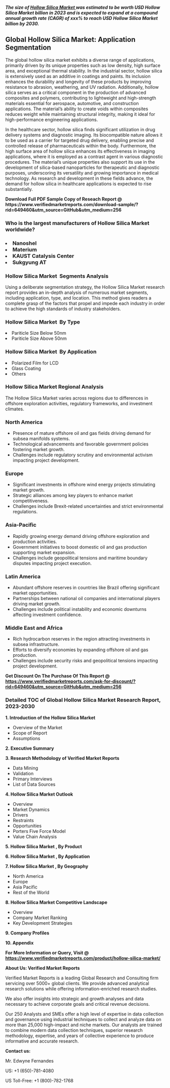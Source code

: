 <p><em><strong>The size of <a href="https://www.verifiedmarketreports.com/download-sample/?rid=649460&utm_source=GitHub&utm_medium=256" target="_blank">Hollow Silica Market </a> was estimated to be worth USD Hollow Silica Market billion in 2023 and is expected to expand at a compound annual growth rate (CAGR) of xxx% to reach USD Hollow Silica Market billion by 2030.</strong></em><br /><h2>Global Hollow Silica Market: Application Segmentation</h2><p>The global hollow silica market exhibits a diverse range of applications, primarily driven by its unique properties such as low density, high surface area, and exceptional thermal stability. In the industrial sector, hollow silica is extensively used as an additive in coatings and paints. Its inclusion enhances the durability and longevity of these products by improving resistance to abrasion, weathering, and UV radiation. Additionally, hollow silica serves as a critical component in the production of advanced composites and polymers, contributing to lightweight and high-strength materials essential for aerospace, automotive, and construction applications. The material’s ability to create voids within composites reduces weight while maintaining structural integrity, making it ideal for high-performance engineering applications.</p><p>In the healthcare sector, hollow silica finds significant utilization in drug delivery systems and diagnostic imaging. Its biocompatible nature allows it to be used as a carrier for targeted drug delivery, enabling precise and controlled release of pharmaceuticals within the body. Furthermore, the high surface area of hollow silica enhances its effectiveness in imaging applications, where it is employed as a contrast agent in various diagnostic procedures. The material’s unique properties also support its use in the development of silica-based nanoparticles for therapeutic and diagnostic purposes, underscoring its versatility and growing importance in medical technology. As research and development in these fields advance, the demand for hollow silica in healthcare applications is expected to rise substantially.</p></p><p id="" class=""><strong>Download Full PDF Sample Copy of Reseach Report @ <a target="">https://www.verifiedmarketreports.com/download-sample/?rid=649460&utm_source=GitHub&utm_medium=256</a></strong></p><h3 id="" class="">Who is the largest manufacturers of&nbsp;Hollow Silica Market worldwide?</h3><h3 class=""></Li><Li>Nanoshel</Li><Li> Materium</Li><Li> KAUST Catalysis Center</Li><Li> Sukgyung AT</h3><h3 id="" class="">Hollow Silica Market &nbsp;Segments Analysis</h3><p id="" class="">Using a deliberate segmentation strategy, the Hollow Silica Market research report provides an in-depth analysis of numerous market segments, including application, type, and location. This method gives readers a complete grasp of the factors that propel and impede each industry in order to achieve the high standards of industry stakeholders.</p><h3 id="" class="">Hollow Silica Market &nbsp;By Type</h3><p></Li><Li>Pariticle Size Below 50nm</Li><Li> Pariticle Size Above 50nm</p><h3 id="" class="">Hollow Silica Market &nbsp;By Application</h3><p class=""></Li><Li>Polarized Film for LCD</Li><Li> Glass Coating</Li><Li> Others</p><h3 id="" class="">Hollow Silica Market Regional Analysis</h3><p id="" class="">The Hollow Silica Market varies across regions due to differences in offshore exploration activities, regulatory frameworks, and investment climates.</p><h3 id="" class="">North America</h3><ul><li>Presence of mature offshore oil and gas fields driving demand for subsea manifolds systems.</li><li>Technological advancements and favorable government policies fostering market growth.</li><li>Challenges include regulatory scrutiny and environmental activism impacting project development.</li></ul><h3 id="" class="">Europe</h3><ul><li>Significant investments in offshore wind energy projects stimulating market growth.</li><li>Strategic alliances among key players to enhance market competitiveness.</li><li>Challenges include Brexit-related uncertainties and strict environmental regulations.</li></ul><h3 id="" class="">Asia-Pacific</h3><ul><li>Rapidly growing energy demand driving offshore exploration and production activities.</li><li>Government initiatives to boost domestic oil and gas production supporting market expansion.</li><li>Challenges include geopolitical tensions and maritime boundary disputes impacting project execution.</li></ul><h3 id="" class="">Latin America</h3><ul><li>Abundant offshore reserves in countries like Brazil offering significant market opportunities.</li><li>Partnerships between national oil companies and international players driving market growth.</li><li>Challenges include political instability and economic downturns affecting investment confidence.</li></ul><h3 id="" class="">Middle East and Africa</h3><ul><li>Rich hydrocarbon reserves in the region attracting investments in subsea infrastructure.</li><li>Efforts to diversify economies by expanding offshore oil and gas production.</li><li>Challenges include security risks and geopolitical tensions impacting project development.</li></ul><p id="" class=""><strong>Get Discount On The Purchase Of This Report @ <a href="https://www.verifiedmarketreports.com/ask-for-discount/?rid=649460&utm_source=GitHub&utm_medium=256" target="_blank">https://www.verifiedmarketreports.com/ask-for-discount/?rid=649460&utm_source=GitHub&utm_medium=256</a></strong></p><h3 id="" class="">Detailed TOC of Global Hollow Silica Market Research Report, 2023-2030</h3><p id="" class=""><strong>1. Introduction of the Hollow Silica Market </strong></p><ul><li>Overview of the Market</li><li>Scope of Report</li><li>Assumptions</li></ul><p id="" class=""><strong>2. Executive Summary</strong></p><p id="" class=""><strong>3. Research Methodology of Verified Market Reports</strong></p><ul><li>Data Mining</li><li>Validation</li><li>Primary Interviews</li><li>List of Data Sources</li></ul><p id="" class=""><strong>4. Hollow Silica Market Outlook</strong></p><ul><li>Overview</li><li>Market Dynamics</li><li>Drivers</li><li>Restraints</li><li>Opportunities</li><li>Porters Five Force Model</li><li>Value Chain Analysis</li></ul><p id="" class=""><strong>5. Hollow Silica Market , By Product</strong></p><p id="" class=""><strong>6. Hollow Silica Market , By Application</strong></p><p id="" class=""><strong>7. Hollow Silica Market , By Geography</strong></p><ul><li>North America</li><li>Europe</li><li>Asia Pacific</li><li>Rest of the World</li></ul><p id="" class=""><strong>8. Hollow Silica Market Competitive Landscape</strong></p><ul><li>Overview</li><li>Company Market Ranking</li><li>Key Development Strategies</li></ul><p id="" class=""><strong>9. Company Profiles</strong></p><p id="" class=""><strong>10. Appendix</strong></p><p id="" class=""><strong>For More Information or Query, Visit @ <a href="https://www.verifiedmarketreports.com/product/hollow-silica-market/" target="_blank">https://www.verifiedmarketreports.com/product/hollow-silica-market/</a></strong></p><p id="" class=""><strong>About Us: Verified Market Reports</strong></p><p id="" class="">Verified Market Reports is a leading Global Research and Consulting firm servicing over 5000+ global clients. We provide advanced analytical research solutions while offering information-enriched research studies.</p><p id="" class="">We also offer insights into strategic and growth analyses and data necessary to achieve corporate goals and critical revenue decisions.</p><p id="" class="">Our 250 Analysts and SMEs offer a high level of expertise in data collection and governance using industrial techniques to collect and analyze data on more than 25,000 high-impact and niche markets. Our analysts are trained to combine modern data collection techniques, superior research methodology, expertise, and years of collective experience to produce informative and accurate research.</p><p id="" class=""><strong>Contact us:</strong></p><p id="" class="">Mr. Edwyne Fernandes</p><p id="" class="">US: +1 (650)-781-4080</p><p id="" class="">US Toll-Free: +1 (800)-782-1768</p>
